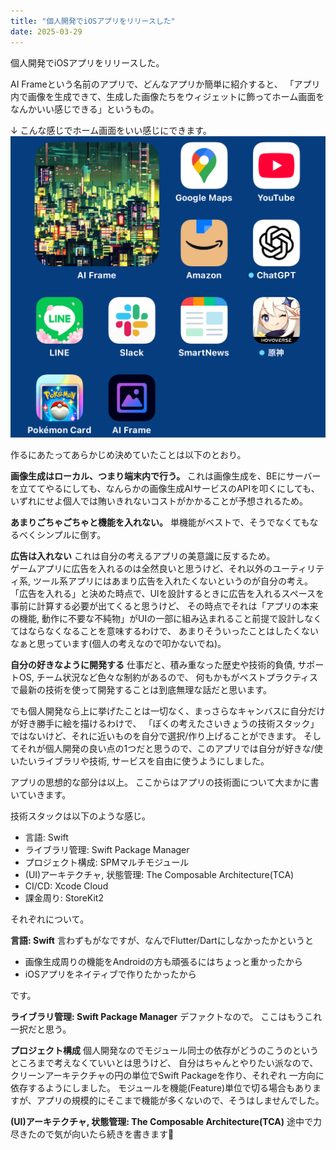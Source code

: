 ```yaml
---
title: "個人開発でiOSアプリをリリースした"
date: 2025-03-29
---
```


個人開発でiOSアプリをリリースした。

AI Frameという名前のアプリで、どんなアプリか簡単に紹介すると、
「アプリ内で画像を生成できて、生成した画像たちをウィジェットに飾ってホーム画面をなんかいい感じできる」というもの。

↓ こんな感じでホーム画面をいい感じにできます。
![iPhoneのホーム画面](../../assets/diary/2025-03-31/2025-03-31-01.jpg)

作るにあたってあらかじめ決めていたことは以下のとおり。

**画像生成はローカル、つまり端末内で行う。**
これは画像生成を、BEにサーバーを立ててやるにしても、なんらかの画像生成AIサービスのAPIを叩くにしても、いずれにせよ個人では賄いきれないコストがかかることが予想されるため。

**あまりごちゃごちゃと機能を入れない。**
単機能がベストで、そうでなくてもなるべくシンプルに倒す。

**広告は入れない**
これは自分の考えるアプリの美意識に反するため。<br>
ゲームアプリに広告を入れるのは全然良いと思うけど、それ以外のユーティリティ系, ツール系アプリにはあまり広告を入れたくないというのが自分の考え。<br>
「広告を入れる」と決めた時点で、UIを設計するときに広告を入れるスペースを事前に計算する必要が出てくると思うけど、
その時点でそれは「アプリの本来の機能, 動作に不要な不純物」がUIの一部に組み込まれること前提で設計しなくてはならなくなることを意味するわけで、
あまりそういったことはしたくないなぁと思っています(個人の考えなので叩かないでね)。

**自分の好きなように開発する**
仕事だと、積み重なった歴史や技術的負債, サポートOS, チーム状況など色々な制約があるので、
何もかもがベストプラクティスで最新の技術を使って開発することは到底無理な話だと思います。

でも個人開発なら上に挙げたことは一切なく、まっさらなキャンバスに自分だけが好き勝手に絵を描けるわけで、
「ぼくの考えたさいきょうの技術スタック」ではないけど、それに近いものを自分で選択/作り上げることができます。
そしてそれが個人開発の良い点の1つだと思うので、このアプリでは自分が好きな/使いたいライブラリや技術, サービスを自由に使うようにしました。


アプリの思想的な部分は以上。
ここからはアプリの技術面について大まかに書いていきます。

技術スタックは以下のような感じ。
- 言語: Swift
- ライブラリ管理: Swift Package Manager
- プロジェクト構成: SPMマルチモジュール
- (UI)アーキテクチャ, 状態管理: The Composable Architecture(TCA)
- CI/CD: Xcode Cloud
- 課金周り: StoreKit2

それぞれについて。

**言語: Swift**
言わずもがなですが、なんでFlutter/Dartにしなかったかというと
- 画像生成周りの機能をAndroidの方も頑張るにはちょっと重かったから
- iOSアプリをネイティブで作りたかったから

です。

**ライブラリ管理: Swift Package Manager**
デファクトなので。
ここはもうこれ一択だと思う。

**プロジェクト構成**
個人開発なのでモジュール同士の依存がどうのこうのというところまで考えなくていいとは思うけど、
自分はちゃんとやりたい派なので、クリーンアーキテクチャの円の単位でSwift Packageを作り、それぞれ
一方向に依存するようにしました。
モジュールを機能(Feature)単位で切る場合もありますが、アプリの規模的にそこまで機能が多くないので、そうはしませんでした。

**(UI)アーキテクチャ, 状態管理: The Composable Architecture(TCA)**
途中で力尽きたので気が向いたら続きを書きます🙏
